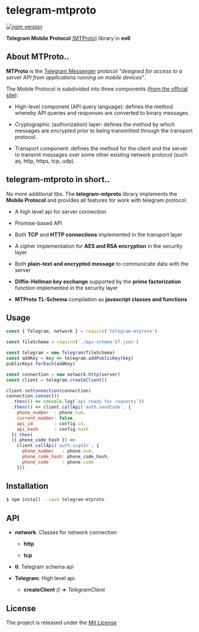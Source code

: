 # telegram-mtproto

[![npm version][npm-image]][npm-url]

**Telegram Mobile Protocol** [(MTProto)](https://core.telegram.org/mtproto) library in **es6**

## About MTProto..

**MTProto** is the [Telegram Messenger](http://www.telegram.org ) protocol
_"designed for access to a server API from applications running on mobile devices"_.

The Mobile Protocol is subdivided into three components ([from the official site](https://core.telegram.org/mtproto#general-description)):

 - High-level component (API query language): defines the method whereby API
 queries and responses are converted to binary messages.

 - Cryptographic (authorization) layer: defines the method by which messages
 are encrypted prior to being transmitted through the transport protocol.

 - Transport component: defines the method for the client and the server to transmit
 messages over some other existing network protocol (such as, http, https, tcp, udp).



## telegram-mtproto in short..

No more additional libs.
The **telegram-mtproto** library implements the **Mobile Protocol** and provides all features for work with telegram protocol:

 - A high level api for server connection

 - Promise-based API

 - Both **TCP** and **HTTP connections** implemented in the transport layer

 - A cipher implementation for **AES and RSA encryption** in the security layer

 - Both **plain-text and encrypted message** to communicate data with the server

 - **Diffie-Hellman key exchange** supported by the **prime factorization** function implemented in the security layer

 - **MTProto TL-Schema** compilation as **javascript classes and functions**

## Usage

```javascript
const { Telegram, network } = require('telegram-mtproto')

const fileSchema = require('./api-schema-57.json')

const telegram = new Telegram(fileSchema)
const addKey = key => telegram.addPublicKey(key)
publicKeys.forEach(addKey)

const connection = new network.http(server)
const client = telegram.createClient()

client.setConnection(connection)
connection.connect()
  .then(() => console.log(`api ready for requests`))
  .then(() => client.callApi('auth.sendCode', {
    phone_number  : phone.num,
    current_number: false,
    api_id        : config.id,
    api_hash      : config.hash
  }).then(
  ({ phone_code_hash }) =>
    client.callApi('auth.signIn', {
      phone_number   : phone.num,
      phone_code_hash: phone_code_hash,
      phone_code     : phone.code
    }))
```

## Installation

```bash
$ npm install --save telegram-mtproto
```

## API

- **network**. Classes for network connection

  - **http**

  - **tcp**

- **tl**. Telegram schema api

- **Telegram**. High level api.

  - **createClient** *() => TelegramClient*

## License

The project is released under the [Mit License](./LICENSE)

[npm-url]: https://www.npmjs.org/package/telegram-mtproto
[npm-image]: https://badge.fury.io/js/telegram-mtproto.svg